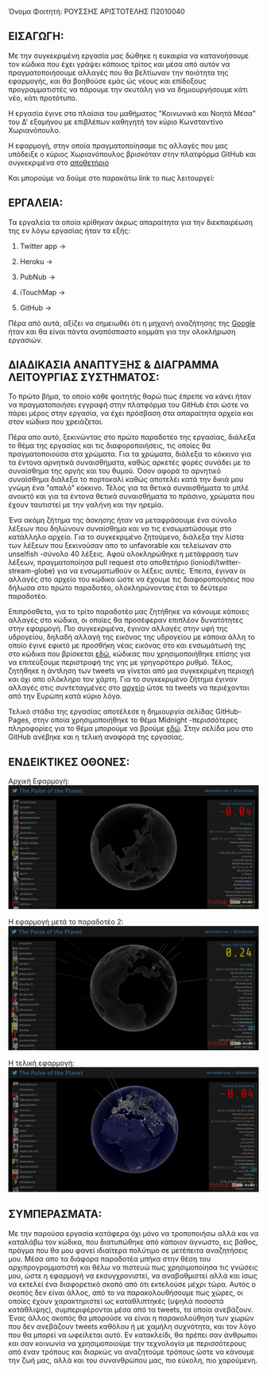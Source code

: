Όνομα Φοιτητή: ΡΟΥΣΣΗΣ ΑΡΙΣΤΟΤΕΛΗΣ Π2010040

## ΕΙΣΑΓΩΓΗ:

Με την συγκεκριμένη εργασία μας δώθηκε η ευκαιρία να κατανοήσουμε τον κώδικα που έχει γράψει κάποιος τρίτος και μέσα από αυτόν να πραγματοποιήσουμε αλλαγές που θα βελτίωναν την ποιότητα της εφαρμογής, και θα βοηθούσε εμάς ώς νέους και επίδοξους προγραμματιστές να πάρουμε την σκυτάλη για να δημιουργήσουμε κάτι νέο, κάτι προτότυπο. 

Η εργασία έγινε στα πλαίσια του μαθήματος "Κοινωνικά και Νοητά Μέσα" του Δ' εξαμήνου με επιβλέπων καθηγητή τον κύριο Κωνσταντίνο Χωριανόπουλο.

Η εφαρμογή, στην οποία πραγματοποίησαμε τις αλλαγές που μας υπόδειξε ο κύριος Χωριανόπουλος βρισκόταν στην πλατφόρμα GitHub και συγκεκριμένα στο [αποθετήριο](https://github.com/twitterdev/twitter-stream-globe)

Και μπορούμε να δούμε στο παρακάτω link το πως λειτουργεί: [](https://stark-lake-93710.herokuapp.com/)

## ΕΡΓΑΛΕΙΑ:

Τα εργαλεία τα οποία κρίθηκαν άκρως απαραίτητα για την διεκπαιρέωση της εν λόγω εργασίας ήταν τα εξής:

1) Twitter app -> [](https://apps.twitter.com/)

2) Heroku -> [](https://dashboard.heroku.com/apps)

3) PubNub -> [](https://www.pubnub.com/)

4) iTouchMap -> [](https://itouchmap.com/latlong.html)

5) GitHub -> [](https://github.com/)

Πέρα από αυτά, αξίζει να σημειωθέι ότι η μηχανή αναζήτησης της [Google](https://google.com) ήταν και θα είναι πάντα αναπόσπαστο κομμάτι για την ολοκλήρωση εργασιών.

## ΔΙΑΔΙΚΑΣΙΑ ΑΝΑΠΤΥΞΗΣ & ΔΙΑΓΡΑΜΜΑ ΛΕΙΤΟΥΡΓΙΑΣ ΣΥΣΤΗΜΑΤΟΣ:

Το πρώτο βήμα, το οποίο κάθε φοιτητής θαρώ πως έπρεπε να κάνει ήταν να πραγματοποιήσει εγγραφή στην πλατφόρμα του GitHub έτσι ώστε να πάρει μέρος στην εργασία, να έχει πρόσβαση στα απαραίτητα αρχεία και στον κώδικα που χρειάζεται. 

Πέρα απο αυτό, ξεκινώντας στο πρώτο παραδοτέο της εργασίας, διάλεξα το θέμα της εργασίας και τις διαφοροποιήσεις, τις οποίες θα πραγματοποιούσα στα χρώματα. Για τα χρώματα, διάλεξα το κόκκινο για τα έντονα αρνητικά συναισθήματα, καθώς αρκετές φορές συνάδει με το συναίσθημα της οργής και του θυμού. Όσον αφορά το αρνητικό συναίσθημα διάλεξα το πορτοκαλί καθώς αποτελέι κατά την δικιά μου γνώμη ένα "απαλό" κόκκινο. Τέλος για τα θετικά συναισθήματα το μπλέ ανοικτό και για τα έντονα θετικά συναισθήματα το πράσινο, χρώματα που έχουν ταυτιστεί με την γαλήνη και την ηρεμία. 

Ένα ακόμη ζήτημα της άσκησης ήταν να μεταφράσουμε ένα σύνολο λέξεων που δηλώνουν συναίσθημα και να τις ενσωματώσουμε στο κατάλληλο αρχείο. Για το συγκεκριμένο ζητούμενο, διάλεξα την λίστα των λέξεων που ξεκινούσαν απο το unfavorable και τελείωναν στο unselfish -σύνολο 40 λέξεις. Αφού ολοκληρώθηκε η μετάφραση των λέξεων, πραγματοποίησα pull request στο αποθετήριο (ioniodi/twitter-stream-globe) για να ενσωματωθούν οι λέξεις αυτές. Έπειτα, έγιναν οι αλλαγές στο αρχείο του κώδικα [](https://github.com/rasred14/twitter-stream-globe/blob/master/public/javascripts/TweetBeacon.js) ώστε να έχουμε τις διαφοροποιήσεις που δήλωσα στο πρώτο παραδοτέο, ολοκληρώνοντας έτσι το δεύτερο παραδοτέο.

Επιπρόσθετα, για το τρίτο παραδοτέο μας ζητήθηκε να κάνουμε κάποιες αλλαγές στο κώδικα, οι οποίες θα προσέφεραν επιπλέον δυνατότητες στην εφαρμογή. Πιο συγκεκριμένα, έγιναν αλλαγές στην υφή της υδρογείου, δηλαδή αλλαγή της εικόνας της υδρογείου με κάποια άλλη το οποίο έγινε εφικτό με προσθήκη νέας εικόνας στο [](https://github.com/rasred14/twitter-stream-globe/tree/master/public/images) και ενσωμάτωσή της στο κώδικα που βρίσκεται [εδώ](https://github.com/rasred14/twitter-stream-globe/blob/master/public/javascripts/TwitterStreamGlobe.js), κώδικας που χρησιμοποιήθηκε επίσης για να επιτεύξουμε περιστροφή της γης με γρηγορότερο ρυθμό. Τέλος, ζητήθηκε η άντληση των tweets να γίνεται από μια συγκεκριμένη περιοχή και όχι απο ολόκληρο τον χάρτη. Για το συγκεκριμένο ζήτημα έγιναν αλλαγές στις συντεταγμένες στο [αρχείο](https://github.com/rasred14/twitter-stream-globe/blob/master/tweet-publisher/index.js) ώτσε τα tweets να περιέχονται από την Ευρώπη κατά κύριο λόγο. 

Τελικό στάδιο της εργασίας αποτέλεσε η δημιουργία σελίδας GitHub-Pages, στην οποία χρησιμοποιήθηκε το θέμα Midnight -περισσότερες πληροφορίες για το θέμα μπορούμε να βρούμε [εδώ](https://github.com/pages-themes/midnight). Στην σελίδα μου στο GitHub ανέβηκε και η τελική αναφορά της εργασίας.

## ΕΝΔΕΙΚΤΙΚΕΣ ΟΘΟΝΕΣ:

Αρχική Εφαρμογή: 
![screenshot](https://github.com/rasred14/rasred14.github.io/blob/master/globe%20v.01.png?raw=true)

Η εφαρμογή μετά το παραδοτέο 2:
![screenshot](https://github.com/rasred14/rasred14.github.io/blob/master/globe%20v.02.png?raw=true)

Η τελική εφαρμογή:
![screenshot](https://github.com/rasred14/rasred14.github.io/blob/master/globe%20v.04.png?raw=true)

## ΣΥΜΠΕΡΑΣΜΑΤΑ:

Με την παρούσα εργασία κατάφερα όχι μόνο να τροποποιήσω αλλά και να καταλάβω τον κώδικα, που διατυπώθηκε από κάποιον άγνωστο, εις βάθος, πράγμα που θα μου φανεί ιδιαίτερα πολύτιμο σε μετέπειτα αναζητήσεις μου. Μέσα απο τα διάφορα παραδοτέα μπήκα στην θέση του αρχιπρογραμματιστή και θέλω να πιστευώ πως χρησιμοποίησα τις γνώσεις μου, ώστε η εφαρμογή να εκσυγχρονιστεί, να αναβαθμιστεί αλλά και ίσως να εκτελεί ένα διαφορετικό σκοπό από ότι εκτελούσε μέχρι τώρα. Αυτός ο σκοπός δεν είναι άλλος, από το να παρακολουθήσουμε πως χώρες, οι οποίες έχουν χαρακτηριστεί ως καταθλιπτηκές (υψηλά ποσοστά κατάθλιψης), συμπεριφέρονται μέσα από τα tweets, τα οποία ανεβάζουν. Ένας άλλος σκοπός θα μπορούσε να είναι η παρακολούθηση των χωρών που δεν ανεβάζουν tweets καθόλου ή με χαμήλη συχνότητα, και τον λόγο που θα μπορεί να ωφείλεται αυτό. Εν κατακλείδι, θα πρέπει σαν άνθρωποι και σαν κοινωνία να χρησιμοποιούμε την τεχνολογία με περισσότερους από έναν τρόπους και διαρκώς να αναζητούμε τρόπους ώστε να κάνουμε την ζωή μας, αλλά και του συνανθρώπου μας, πιο εύκολη, πιο χαρούμενη. 
